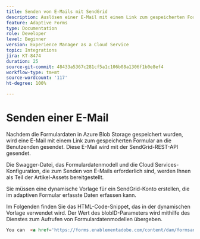 ```yaml
---
title: Senden von E-Mails mit SendGrid
description: Auslösen einer E-Mail mit einem Link zum gespeicherten Formular
feature: Adaptive Forms
type: Documentation
role: Developer
level: Beginner
version: Experience Manager as a Cloud Service
topic: Integrations
jira: KT-8474
duration: 25
source-git-commit: 48433a5367c281cf5a1c106b08a1306f1b0e8ef4
workflow-type: tm+mt
source-wordcount: '117'
ht-degree: 100%

---
```


# Senden einer E-Mail

Nachdem die Formulardaten in Azure Blob Storage gespeichert wurden, wird eine E-Mail mit einem Link zum gespeicherten Formular an die Benutzenden gesendet. Diese E-Mail wird mit der SendGrid-REST-API gesendet.

Die Swagger-Datei, das Formulardatenmodell und die Cloud Services-Konfiguration, die zum Senden von E-Mails erforderlich sind, werden Ihnen als Teil der Artikel-Assets bereitgestellt.

Sie müssen eine dynamische Vorlage für ein SendGrid-Konto erstellen, die im adaptiven Formular erfasste Daten erfassen kann.


Im Folgenden finden Sie das HTML-Code-Snippet, das in der dynamischen Vorlage verwendet wird. Der Wert des blobID-Parameters wird mithilfe des Dienstes zum Aufrufen von Formulardatenmodellen übergeben.

```html
You can  <a href='https://forms.enablementadobe.com/content/dam/formsanddocuments/azureportalstorage/creditcardapplication/jcr:content?wcmmode=disabled&ampguid={{blobID}}'>access your application here</a> and complete it.
```


